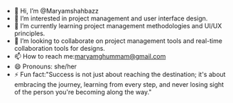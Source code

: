 - 👋 Hi, I’m @Maryamshahbazz
- 👀 I’m interested in project management and user interface design.
- 🌱 I’m currently learning project management methodologies and UI/UX principles.
- 💞️ I’m looking to collaborate on project management tools and real-time collaboration tools for designs.
- 📫 How to reach me:maryamghummam@gmail.com
- 😄 Pronouns: she/her
- ⚡ Fun fact:"Success is not just about reaching the destination; it's about embracing the journey, learning from every step, and never losing sight of the person you're becoming along the way."

<!---
Maryamshahbazz/Maryamshahbazz is a ✨ special ✨ repository because its `README.md` (this file) appears on your GitHub profile.
You can click the Preview link to take a look at your changes.
--->
